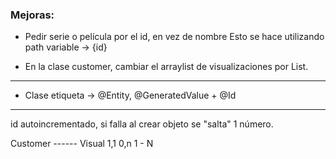 ### Mejoras:

- Pedir serie o película por el id, en vez de nombre
  Esto se hace utilizando path variable -> {id}

- En la clase customer, cambiar el arraylist de visualizaciones por List.

---

- Clase
  etiqueta -> @Entity, @GeneratedValue + @Id

---

id autoincrementado, si falla al crear objeto se "salta" 1 número.

Customer ------ Visual
1,1 0,n
1 - N
